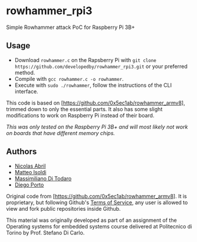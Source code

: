 # rowhammer_rpi3
Simple Rowhammer attack PoC for Raspberry Pi 3B+

## Usage
* Download `rowhammer.c` on the Rapsberry Pi with `git clone https://github.com/developedby/rowhammer_rpi3.git` or your preferred method.
* Compile with `gcc rowhammer.c -o rowhammer`.
* Execute with `sudo ./rowhammer`, follow the instructions of the CLI interface.

This code is based on [https://github.com/0x5ec1ab/rowhammer_armv8], trimmed down to only the essential parts. It also has some slight modifications to work on Raspberry Pi instead of their board.

*This was only tested on the Raspberry Pi 3B+ and will most likely not work on boards that have different memory chips.*

## Authors
* [Nicolas Abril](https://github.com/developedby)
* [Matteo Isoldi](https://github.com/bOhYee)
* [Massimiliano Di Todaro](https://github.com/mditodaro)
* [Diego Porto](https://github.com/akhre)

Original code from [https://github.com/0x5ec1ab/rowhammer_armv8]. It is proprietary, but following Github's [Terms of Service](https://docs.github.com/en/site-policy/github-terms/github-terms-of-service#5-license-grant-to-other-users), any user is allowed to view and fork public repositories inside Github.

This material was originally developed as part of an assignment of the Operating systems for embedded systems course delivered at Politecnico di Torino by Prof. Stefano Di Carlo.
